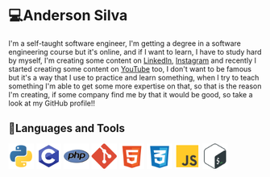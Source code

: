# 💻Anderson Silva


I'm a self-taught software engineer, I'm getting a degree in a software engineering course but it's online, and if I want to learn, I have to study hard by myself, I'm creating some content on [LinkedIn](https://www.linkedin.com/in/anderson-silva-717179166/), [Instagram](https://www.instagram.com/anderson_josse/) and recently I started creating some content on [YouTube](https://www.youtube.com/channel/UCVT2PoI_I8i9HQjYfFFwTMA) too, I don't want to be famous but it's a way that I use to practice and learn something, when I try to teach something I'm able to get some more expertise on that, so that is the reason I'm creating, if some company find me by that it would be good, so take a look at my GitHub profile!! 

## 🧳Languages and Tools

<div style="display:flex; gap:5px;">
<img src="/assets/python.svg" style="width:50px;"><img src="/assets/c.svg" style="width:50px;"><img src="/assets/php.svg" style="width:50px;"><img src="/assets/git.svg" style="width:50px;"><img src="/assets/html.svg" style="width:50px;"><img src="/assets/css.svg" style="width:50px;"><img src="/assets/js.svg" style="width:50px;"><img src="/assets/bash.svg" style="width:50px;">
</div>








